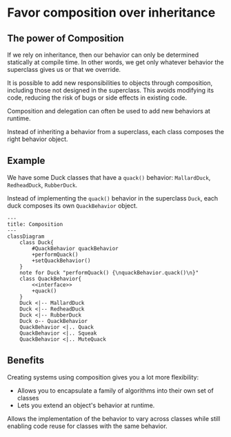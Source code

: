 # Favor composition over inheritance

## The power of Composition

If we rely on inheritance, then our behavior can only be determined statically at compile time. In other words, we get only whatever behavior the superclass gives us or that we override.

It is possible to add new responsibilities to objects through composition, including those not designed in the superclass. This avoids modifying its code, reducing the risk of bugs or side effects in existing code.

Composition and delegation can often be used to add new behaviors at runtime.

Instead of inheriting a behavior from a superclass, each class composes the right behavior object.


## Example

We have some Duck classes that have a `quack()` behavior: `MallardDuck`, `RedheadDuck`, `RubberDuck`.

Instead of implementing the `quack()` behavior in the superclass `Duck`, each duck composes its own `QuackBehavior` object.

```mermaid
---
title: Composition
---
classDiagram
    class Duck{
        #QuackBehavior quackBehavior
        +performQuack()
        +setQuackBehavior()
    }
    note for Duck "performQuack() {\nquackBehavior.quack()\n}"
    class QuackBehavior{
        <<interface>>
        +quack()
    }
    Duck <|-- MallardDuck
    Duck <|-- RedheadDuck
    Duck <|-- RubberDuck 
    Duck o-- QuackBehavior 
    QuackBehavior <|.. Quack
    QuackBehavior <|.. Squeak
    QuackBehavior <|.. MuteQuack
```


## Benefits

Creating systems using composition gives you a lot more flexibility:
- Allows you to encapsulate a family of algorithms into their own set of classes
- Lets you extend an object's behavior at runtime.

Allows the implementation of the behavior to vary across classes while still enabling code reuse for classes with the same behavior.
